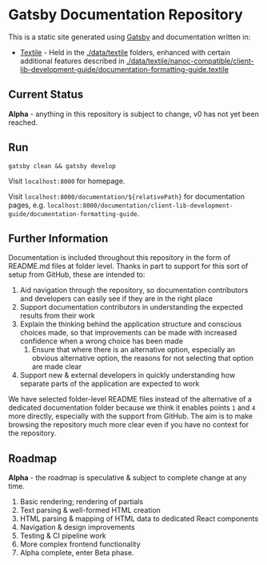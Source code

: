 # Gatsby Documentation Repository

This is a static site generated using [Gatsby](https://www.gatsbyjs.com/) and documentation written in:

* [Textile](https://github.com/textile/textile-spec) - Held in the [./data/textile](./data/textile) folders, enhanced with certain additional features described in [./data/textile/nanoc-compatible/client-lib-development-guide/documentation-formatting-guide.textile](./data/textile/nanoc-compatible/client-lib-development-guide/documentation-formatting-guide.textile)

## Current Status

**Alpha** - anything in this repository is subject to change, v0 has not yet been reached.

## Run

`gatsby clean && gatsby develop`

Visit `localhost:8000` for homepage.

Visit `localhost:8000/documentation/${relativePath}` for documentation pages, e.g. `localhost:8000/documentation/client-lib-development-guide/documentation-formatting-guide`.

## Further Information

Documentation is included throughout this repository in the form of README.md files at folder level. Thanks in part to support for this sort of setup from GitHub, these are intended to:

1. Aid navigation through the repository, so documentation contributors and developers can easily see if they are in the right place
2. Support documentation contributors in understanding the expected results from their work
3. Explain the thinking behind the application structure and conscious choices made, so that improvements can be made with increased confidence when a wrong choice has been made
   1. Ensure that where there is an alternative option, especially an obvious alternative option, the reasons for not selecting that option are made clear
4. Support new & external developers in quickly understanding how separate parts of the application are expected to work

We have selected folder-level README files instead of the alternative of a dedicated documentation folder because we think it enables points `1` and `4` more directly, especially with the support from GitHub. The aim is to make browsing the repository much more clear even if you have no context for the repository.

## Roadmap

**Alpha** - the roadmap is speculative &amp; subject to complete change at any time.

1. Basic rendering; rendering of partials
2. Text parsing &amp; well-formed HTML creation
3. HTML parsing &amp; mapping of HTML data to dedicated React components
4. Navigation &amp; design improvements
5. Testing &amp; CI pipeline work
6. More complex frontend functionality
7. Alpha complete, enter Beta phase.
